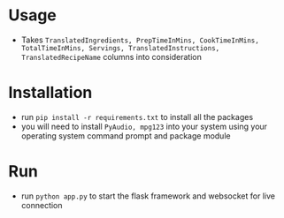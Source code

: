 # Usage
- Takes `TranslatedIngredients, PrepTimeInMins, CookTimeInMins, TotalTimeInMins, Servings, TranslatedInstructions, TranslatedRecipeName` columns into consideration

# Installation
- run `pip install -r requirements.txt` to install all the packages
- you will need to install `PyAudio, mpg123` into your system using your operating system command prompt and package module

# Run
- run `python app.py` to start the flask framework and websocket for live connection